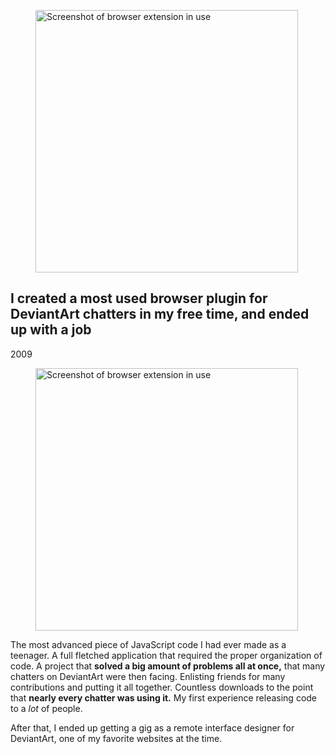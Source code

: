 <figure class="figure-superdamn figure-non-main" aria-hidden="true">
	<img src="{{ '/assets/superdAmn-screenshot.png' | url }}" width="420" alt="Screenshot of browser extension in use" />
</figure>

## I created a most used browser plugin for DeviantArt chatters in my free time, and ended up with a job

<p class="meta">2009</p>

<figure class="figure figure-superdamn figure-main">
	<img src="{{ '/assets/superdAmn-screenshot.png' | url }}" width="420" alt="Screenshot of browser extension in use" />
</figure>

The most advanced piece of JavaScript code I had ever made as a teenager. A full fletched application that required the proper organization of code. A project that **solved a big amount of problems all at once,** that many chatters on DeviantArt were then facing. Enlisting friends for many contributions and putting it all together. Countless downloads to the point that **nearly every chatter was using it.** My first experience releasing code to a _lot_ of people.

After that, I ended up getting a gig as a remote interface designer for DeviantArt, one of my favorite websites at the time.
